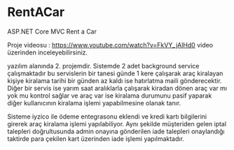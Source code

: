 # RentACar
ASP.NET Core MVC Rent a Car

Proje videosu : https://www.youtube.com/watch?v=FkVY_jAlHd0 video üzerinden inceleyebilirsiniz.


yazılım alanında 2. projemdir. Sistemde 2 adet background service çalışmaktadır bu servislerin bir tanesi günde 1 kere çalışarak araç kiralayan kişiye kiralama tarihi bir günden az kaldı ise hatırlatma maili gönderecektir.
Diğer bir servis ise yarım saat aralıklarla çalışarak kiradan dönen araç var mı yok mu kontrol sağlar ve araç var ise kiralama durumunu pasif yaparak diğer kullanıcının
kiralama işlemi yapabilmesine olanak tanır.

Sisteme iyzico ile ödeme entegrasonu eklendi ve kredi kartı bilgilerini girerek araç kiralama işlemi yapılabiliyor. Aynı şekilde müşteriden gelen iptal talepleri doğrultusunda admin onayına gönderilen iade talepleri onaylandığı taktirde para çekilen kart üzerinden iade işlemi yapılmaktadır.

